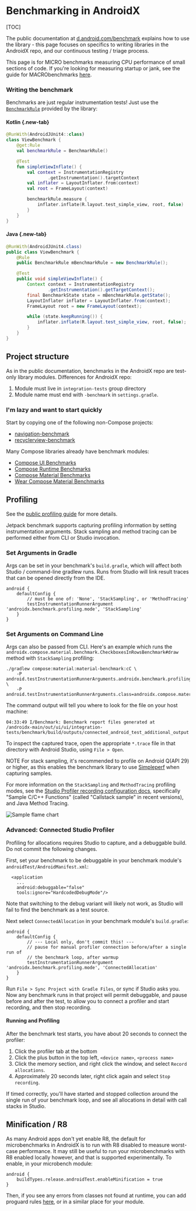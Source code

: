 # Benchmarking in AndroidX

[TOC]

The public documentation at
[d.android.com/benchmark](http://d.android.com/benchmark) explains how to use
the library - this page focuses on specifics to writing libraries in the
AndroidX repo, and our continuous testing / triage process.

This page is for MICRO benchmarks measuring CPU performance of small sections of
code. If you're looking for measuring startup or jank, see the guide for
MACRObenchmarks [here](/docs/macrobenchmarking.md).

### Writing the benchmark

Benchmarks are just regular instrumentation tests! Just use the
[`BenchmarkRule`](https://developer.android.com/reference/kotlin/androidx/benchmark/junit4/BenchmarkRule)
provided by the library:

<section class="tabs">

#### Kotlin {.new-tab}

```kotlin
@RunWith(AndroidJUnit4::class)
class ViewBenchmark {
    @get:Rule
    val benchmarkRule = BenchmarkRule()

    @Test
    fun simpleViewInflate() {
        val context = InstrumentationRegistry
                .getInstrumentation().targetContext
        val inflater = LayoutInflater.from(context)
        val root = FrameLayout(context)

        benchmarkRule.measure {
            inflater.inflate(R.layout.test_simple_view, root, false)
        }
    }
}
```

#### Java {.new-tab}

```java
@RunWith(AndroidJUnit4.class)
public class ViewBenchmark {
    @Rule
    public BenchmarkRule mBenchmarkRule = new BenchmarkRule();

    @Test
    public void simpleViewInflate() {
        Context context = InstrumentationRegistry
                .getInstrumentation().getTargetContext();
        final BenchmarkState state = mBenchmarkRule.getState();
        LayoutInflater inflater = LayoutInflater.from(context);
        FrameLayout root = new FrameLayout(context);

        while (state.keepRunning()) {
            inflater.inflate(R.layout.test_simple_view, root, false);
        }
    }
}
```

</section>

## Project structure

As in the public documentation, benchmarks in the AndroidX repo are test-only
library modules. Differences for AndroidX repo:

1.  Module must live in `integration-tests` group directory
1.  Module name must end with `-benchmark` in `settings.gradle`.

### I'm lazy and want to start quickly

Start by copying one of the following non-Compose projects:

*   [navigation-benchmark](https://cs.android.com/androidx/platform/frameworks/support/+/androidx-main:navigation/navigation-benchmark/)
*   [recyclerview-benchmark](https://cs.android.com/androidx/platform/frameworks/support/+/androidx-main:recyclerview/recyclerview-benchmark/)

Many Compose libraries already have benchmark modules:

*   [Compose UI Benchmarks](https://cs.android.com/androidx/platform/frameworks/support/+/androidx-main:compose/ui/ui/benchmark/)
*   [Compose Runtime Benchmarks](https://cs.android.com/androidx/platform/frameworks/support/+/androidx-main:compose/runtime/runtime/compose-runtime-benchmark/)
*   [Compose Material Benchmarks](https://cs.android.com/androidx/platform/frameworks/support/+/androidx-main:compose/material/material/benchmark/)
*   [Wear Compose Material Benchmarks](https://cs.android.com/androidx/platform/frameworks/support/+/androidx-main:wear/compose/compose-material/benchmark/)

## Profiling

See the
[public profiling guide](https://developer.android.com/studio/profile/benchmark#profiling)
for more details.

Jetpack benchmark supports capturing profiling information by setting
instrumentation arguments. Stack sampling and method tracing can be performed
either from CLI or Studio invocation.

### Set Arguments in Gradle

Args can be set in your benchmark's `build.gradle`, which will affect both
Studio / command-line gradlew runs. Runs from Studio will link result traces
that can be opened directly from the IDE.

```
android {
    defaultConfig {
        // must be one of: 'None', 'StackSampling', or 'MethodTracing'
        testInstrumentationRunnerArgument 'androidx.benchmark.profiling.mode', 'StackSampling'
    }
}
```

### Set Arguments on Command Line

Args can also be passed from CLI. Here's an example which runs the
`androidx.compose.material.benchmark.CheckboxesInRowsBenchmark#draw` method with
`StackSampling` profiling:

```
./gradlew compose:material:material-benchmark:cC \
    -P android.testInstrumentationRunnerArguments.androidx.benchmark.profiling.mode=StackSampling \
    -P android.testInstrumentationRunnerArguments.class=androidx.compose.material.benchmark.CheckboxesInRowsBenchmark#draw
```

The command output will tell you where to look for the file on your host
machine:

```
04:33:49 I/Benchmark: Benchmark report files generated at
/androidx-main/out/ui/ui/integration-tests/benchmark/build/outputs/connected_android_test_additional_output
```

To inspect the captured trace, open the appropriate `*.trace` file in that
directory with Android Studio, using `File > Open`.

NOTE For stack sampling, it's recommended to profile on Android Q(API 29) or
higher, as this enables the benchmark library to use
[Simpleperf](https://android.googlesource.com/platform/system/extras/+/master/simpleperf/doc/)
when capturing samples.

For more information on the `StackSampling` and `MethodTracing` profiling modes,
see the
[Studio Profiler recording configuration docs](https://developer.android.com/studio/profile/record-traces#configurations),
specifically "Sample C/C++ Functions" (called "Callstack sample" in recent
versions), and Java Method Tracing.

![Sample flame chart](benchmarking_images/profiling_flame_chart.png "Sample flame chart")

### Advanced: Connected Studio Profiler

Profiling for allocations requires Studio to capture, and a debuggable build. Do
not commit the following changes.

First, set your benchmark to be debuggable in your benchmark module's
`androidTest/AndroidManifest.xml`:

```
  <application
    ...
    android:debuggable="false"
    tools:ignore="HardcodedDebugMode"/>
```

Note that switching to the debug variant will likely not work, as Studio will
fail to find the benchmark as a test source.

Next select `ConnectedAllocation` in your benchmark module's `build.gradle`:

```
android {
    defaultConfig {
        // --- Local only, don't commit this! ---
        // pause for manual profiler connection before/after a single run of
        // the benchmark loop, after warmup
        testInstrumentationRunnerArgument 'androidx.benchmark.profiling.mode', 'ConnectedAllocation'
    }
}
```

Run `File > Sync Project with Gradle Files`, or sync if Studio asks you. Now any
benchmark runs in that project will permit debuggable, and pause before and
after the test, to allow you to connect a profiler and start recording, and then
stop recording.

#### Running and Profiling

After the benchmark test starts, you have about 20 seconds to connect the
profiler:

1.  Click the profiler tab at the bottom
1.  Click the plus button in the top left, `<device name>`, `<process name>`
1.  Click the memory section, and right click the window, and select `Record
    allocations`.
1.  Approximately 20 seconds later, right click again and select `Stop
    recording`.

If timed correctly, you'll have started and stopped collection around the single
run of your benchmark loop, and see all allocations in detail with call stacks
in Studio.

## Minification / R8

As many Android apps don't yet enable R8, the default for microbenchmarks in
AndroidX is to run with R8 disabled to measure worst-case performance. It may
still be useful to run your microbenchmarks with R8 enabled locally however, and
that is supported experimentally. To enable, in your microbench module:

```
android {
    buildTypes.release.androidTest.enableMinification = true
}
```

Then, if you see any errors from classes not found at runtime, you can add
proguard rules
[here](https://cs.android.com/androidx/platform/frameworks/support/+/androidx-main:compose/benchmark-utils/proguard-rules.pro),
or in a similar place for your module.
